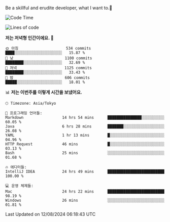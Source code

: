Be a skillful and erudite developer, what I want to.👶

<!--START_SECTION:waka-->
![Code Time](http://img.shields.io/badge/Code%20Time-1%2C141%20hrs%2052%20mins-blue)

![Lines of code](https://img.shields.io/badge/%EC%A0%80%EB%8A%94%20%EC%97%AC%ED%83%9C%EA%B9%8C%EC%A7%80%20-2.8%20million%20%EC%A4%84%EC%9D%98%20%EC%BD%94%EB%93%9C%EB%A5%BC%20%EC%9E%91%EC%84%B1%ED%96%88%EC%96%B4%EC%9A%94.-blue)

**저는 저녁형 인간이에요. 🦉** 

```text
🌞 아침                     534 commits         ████░░░░░░░░░░░░░░░░░░░░░   15.87 % 
🌆 낮　                     1100 commits        ████████░░░░░░░░░░░░░░░░░   32.69 % 
🌃 저녁                     1125 commits        ████████░░░░░░░░░░░░░░░░░   33.43 % 
🌙 밤　                     606 commits         █████░░░░░░░░░░░░░░░░░░░░   18.01 % 
```


📊 **저는 이번주를 이렇게 시간을 보냈어요.** 

```text
🕑︎ Timezone: Asia/Tokyo

💬 프로그래밍 언어들: 
Markdown                 14 hrs 54 mins      ███████████████░░░░░░░░░░   60.05 % 
Java                     6 hrs 28 mins       ███████░░░░░░░░░░░░░░░░░░   26.08 % 
YAML                     1 hr 13 mins        █░░░░░░░░░░░░░░░░░░░░░░░░   04.96 % 
HTTP Request             46 mins             █░░░░░░░░░░░░░░░░░░░░░░░░   03.13 % 
Bash                     25 mins             ░░░░░░░░░░░░░░░░░░░░░░░░░   01.68 % 

🔥 에디터들: 
IntelliJ IDEA            24 hrs 49 mins      █████████████████████████   100.00 % 

💻 운영 체제들: 
Mac                      24 hrs 22 mins      █████████████████████████   98.19 % 
Windows                  26 mins             ░░░░░░░░░░░░░░░░░░░░░░░░░   01.81 % 
```


 Last Updated on 12/08/2024 06:18:43 UTC
<!--END_SECTION:waka-->
